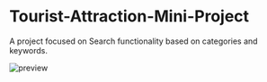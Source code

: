 # Tourist-Attraction-Mini-Project

A project focused on Search functionality based on categories and keywords.

![preview](./preview.gif)
